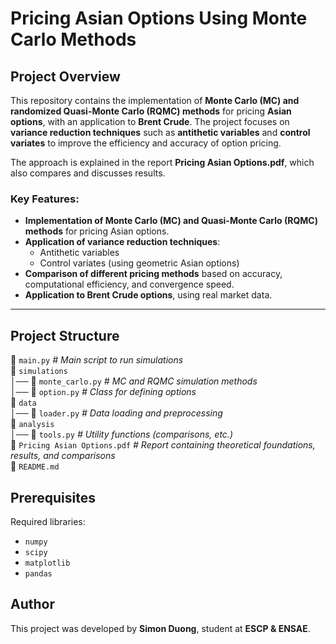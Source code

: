 # Pricing Asian Options Using Monte Carlo Methods

## Project Overview

This repository contains the implementation of **Monte Carlo (MC) and randomized Quasi-Monte Carlo (RQMC) methods** for pricing **Asian options**, with an application to **Brent Crude**. The project focuses on **variance reduction techniques** such as **antithetic variables** and **control variates** to improve the efficiency and accuracy of option pricing.

The approach is explained in the report **Pricing Asian Options.pdf**, which also compares and discusses results.

### Key Features:
- **Implementation of Monte Carlo (MC) and Quasi-Monte Carlo (RQMC) methods** for pricing Asian options.
- **Application of variance reduction techniques**: 
  - Antithetic variables
  - Control variates (using geometric Asian options)
- **Comparison of different pricing methods** based on accuracy, computational efficiency, and convergence speed.
- **Application to Brent Crude options**, using real market data.

---

## Project Structure
 
📜 `main.py`                    _# Main script to run simulations_  
📁 `simulations`  
│── 📜 `monte_carlo.py`         _# MC and RQMC simulation methods_  
│── 📜 `option.py`              _# Class for defining options_  
📁 `data`  
│── 📜 `loader.py`              _# Data loading and preprocessing_  
📁 `analysis`  
│── 📜 `tools.py`               _# Utility functions (comparisons, etc.)_  
📄 `Pricing Asian Options.pdf`  _# Report containing theoretical foundations, results, and comparisons_  
📄 `README.md`

## Prerequisites

Required libraries:
- `numpy`
- `scipy`
- `matplotlib`
- `pandas`

## Author

This project was developed by **Simon Duong**, student at **ESCP & ENSAE**.

